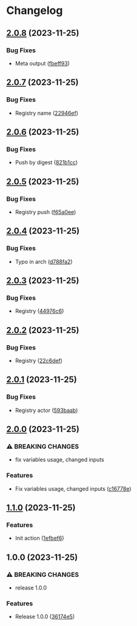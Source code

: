 # Changelog

## [2.0.8](https://github.com/netwatching/action.docker.push/compare/v2.0.7...v2.0.8) (2023-11-25)


### Bug Fixes

* Meta output ([fbeff93](https://github.com/netwatching/action.docker.push/commit/fbeff9389110697c00ec3c23a5e83e79487a8faa))

## [2.0.7](https://github.com/netwatching/action.docker.push/compare/v2.0.6...v2.0.7) (2023-11-25)


### Bug Fixes

* Registry name ([22946ef](https://github.com/netwatching/action.docker.push/commit/22946ef777b6b4ac94743eca84e64da8d5d7f9df))

## [2.0.6](https://github.com/netwatching/action.docker.push/compare/v2.0.5...v2.0.6) (2023-11-25)


### Bug Fixes

* Push by digest ([821b1cc](https://github.com/netwatching/action.docker.push/commit/821b1ccf4ad8593f9597878544a802eff3929047))

## [2.0.5](https://github.com/netwatching/action.docker.push/compare/v2.0.4...v2.0.5) (2023-11-25)


### Bug Fixes

* Registry push ([f65a0ee](https://github.com/netwatching/action.docker.push/commit/f65a0eef64895c75cc24a00311fec20740e67ebf))

## [2.0.4](https://github.com/netwatching/action.docker.push/compare/v2.0.3...v2.0.4) (2023-11-25)


### Bug Fixes

* Typo in arch ([d788fa2](https://github.com/netwatching/action.docker.push/commit/d788fa2c1c27b4f3d6e86dfe7fc63df8365eb075))

## [2.0.3](https://github.com/netwatching/action.docker.push/compare/v2.0.2...v2.0.3) (2023-11-25)


### Bug Fixes

* Registry ([44976c6](https://github.com/netwatching/action.docker.push/commit/44976c66c975312ac97a3da3c75303ed817c4041))

## [2.0.2](https://github.com/netwatching/action.docker.push/compare/v2.0.1...v2.0.2) (2023-11-25)


### Bug Fixes

* Registry ([22c6def](https://github.com/netwatching/action.docker.push/commit/22c6defcce7c11b6b87a9b64e956c5da31e7ef55))

## [2.0.1](https://github.com/netwatching/action.docker.push/compare/v2.0.0...v2.0.1) (2023-11-25)


### Bug Fixes

* Registry actor ([593baab](https://github.com/netwatching/action.docker.push/commit/593baabb52a5915e5682d8e91670b1d6b3c24563))

## [2.0.0](https://github.com/netwatching/action.docker.push/compare/v1.1.0...v2.0.0) (2023-11-25)


### ⚠ BREAKING CHANGES

* fix variables usage, changed inputs

### Features

* Fix variables usage, changed inputs ([c16778e](https://github.com/netwatching/action.docker.push/commit/c16778e8f3cd02adb627a58c1c90f64f8a5b0b6f))

## [1.1.0](https://github.com/netwatching/action.docker.push/compare/v1.0.0...v1.1.0) (2023-11-25)


### Features

* Init action ([1efbef6](https://github.com/netwatching/action.docker.push/commit/1efbef68e5a5ec40146a0a3e57a84cacc4bdc6ee))

## 1.0.0 (2023-11-25)


### ⚠ BREAKING CHANGES

* release 1.0.0

### Features

* Release 1.0.0 ([36174e5](https://github.com/netwatching/action.docker.push/commit/36174e58775e9924c3725826c5c6b978cc30eaf5))
